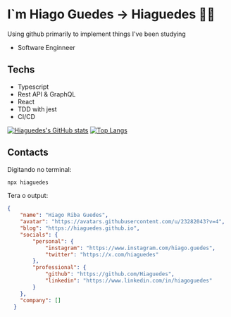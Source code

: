 #  I`m Hiago Guedes -> Hiaguedes 🧑‍💻

Using github primarily to implement things I've been studying

- Software Enginneer 

## Techs 

- Typescript
- Rest API & GraphQL
- React
- TDD with jest
- CI/CD

[![Hiaguedes's GitHub stats](https://github-readme-stats.vercel.app/api?username=Hiaguedes&theme=radical)](https://github.com/anuraghazra/github-readme-stats)
[![Top Langs](https://github-readme-stats.vercel.app/api/top-langs/?username=Hiaguedes&layout=compact&theme=radical)](https://github.com/anuraghazra/github-readme-stats)

## Contacts

Digitando no terminal:

```bash
npx hiaguedes
```

Tera o output:

<!-- output-start -->
```json
{
    "name": "Hiago Riba Guedes",
    "avatar": "https://avatars.githubusercontent.com/u/23282043?v=4",
    "blog": "https://hiaguedes.github.io",
    "socials": {
        "personal": {
            "instagram": "https://www.instagram.com/hiago.guedes",
            "twitter": "https://x.com/hiaguedes"
        },
        "professional": {
            "github": "https://github.com/Hiaguedes",
            "linkedin": "https://www.linkedin.com/in/hiagoguedes"
        }
    },
    "company": []
  }
```
<!-- output-end -->